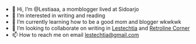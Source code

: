 - 👋 Hi, I’m @Lestiaaa, a momblogger lived at Sidoarjo
- 👀 I’m interested in writing and reading
- 🌱 I’m currently learning how to be a good mom and blogger wkwkwk
- 💞️ I’m looking to collaborate on writing in [Lestechtia](www.lestechtia.com) and [Retroline Corner](www.retrolinecorner.com)
- 📫 How to reach me on email lestechtia@gmail.com

<!---
Lestiaaa/Lestiaaa is a ✨ special ✨ repository because its `README.md` (this file) appears on your GitHub profile.
You can click the Preview link to take a look at your changes.
--->
